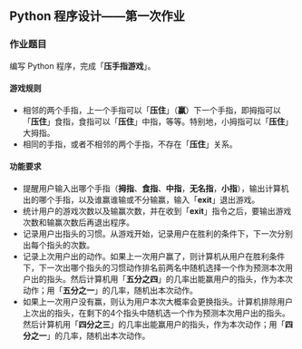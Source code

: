 ## Python 程序设计——第一次作业

### 作业题目

编写 Python 程序，完成「**压手指游戏**」。

#### 游戏规则

- 相邻的两个手指，上一个手指可以「**压住**」（**赢**）下一个手指，即拇指可以「**压住**」食指，食指可以「**压住**」中指，等等。特别地，小拇指可以「**压住**」大拇指。
- 相同的手指，或者不相邻的两个手指，不存在「**压住**」关系。

#### 功能要求

- 提醒用户输入出哪个手指（**拇指**、**食指**、**中指**，**无名指**，**小指**），输出计算机出的哪个手指，以及谁赢谁输或不分输赢，输入「**exit**」退出游戏。
- 统计用户的游戏次数以及输赢次数，并在收到「**exit**」指令之后，要输出游戏次数和输赢次数后再退出程序。
- 记录用户出指头的习惯。从游戏开始，记录用户在胜利的条件下，下一次分别出每个指头的次数。
- 记录上次用户出的动作。如果上一次用户赢了，则计算机从用户在胜利条件下，下一次出哪个指头的习惯动作排名前两名中随机选择一个作为预测本次用户出的指头。然后计算机用「**五分之四**」的几率出能赢用户的指头，作为本次动作；用「**五分之一**」的几率，随机出本次动作。
- 如果上一次用户没有赢，则认为用户本次大概率会更换指头。计算机排除用户上次出的指头，在剩下的4个指头中随机选一个作为预测本次用户出的指头。然后计算机用「**四分之三**」的几率出能赢用户的指头，作为本次动作；用「**四分之一**」的几率，随机出本次动作。
